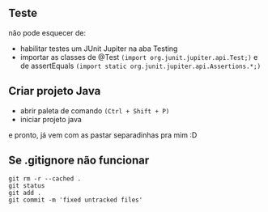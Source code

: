 ## Teste

não pode esquecer de:

- habilitar testes um JUnit Jupiter na aba Testing
- importar as classes de @Test `(import org.junit.jupiter.api.Test;)` e de assertEquals `(import static org.junit.jupiter.api.Assertions.*;)` 

## Criar projeto Java

- abrir paleta de comando `(Ctrl + Shift + P)`
- iniciar projeto java

e pronto, já vem com as pastar separadinhas pra mim :D

## Se .gitignore não funcionar
```
git rm -r --cached .
git status
git add .
git commit -m 'fixed untracked files'
```